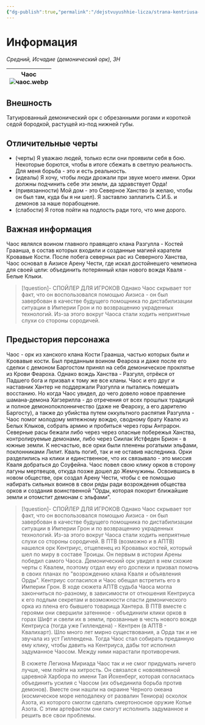 ```yaml
---
{"dg-publish":true,"permalink":"/dejstvuyushhie-licza/strana-kentriusa-i-orda/chaos/","dgPassFrontmatter":true}
---
```


# Информация

*Средний, Исчадие (демонический орк), ЗН*

| Чаос<br>![чаос.webp](/img/user/%D0%98%D0%B7%D0%BE%D0%B1%D1%80%D0%B0%D0%B6%D0%B5%D0%BD%D0%B8%D1%8F/%D1%87%D0%B0%D0%BE%D1%81.webp)<br> |
| ------------------------- |
## Внешность
Татуированный демонический орк с обрезанными рогами и короткой седой бородкой, растущей из-под нижней губы.
## Отличительные черты
- (черты) Я уважаю людей, только если они проявили себя в бою. Некоторые борются, чтобы в итоге сбежать в светлую реальность. Для меня борьба - это и есть реальность.
- (идеалы) Я хочу, чтобы люди дрожали при звуке моего имени. Орки должны подчинить себе эти земли, да здравствует Орда!
- (привязанности) Мой дом - это Северное Ханство (я желаю, чтобы он был там, куда бы я ни шел). Я заставлю заплатить С.И.Б. и демонов за наше порабощение.
- (слабости) Я готов пойти на подлость ради того, что мне дорого.
## Важная информация
Чаос являлся воином главного правящего клана Разгулла - Костей Граанша, в состав которых входили и созданные магией каратели Кровавые Кости.
После побега северных рас из Северного Ханства, Чаос основал в Аизисе Арену Чести, где искал достойнешего чемпиона для своей цели: объединить потерянный клан нового вождя Кваля - Белые Клыки.
> [!question]- СПОЙЛЕР ДЛЯ ИГРОКОВ
> Однако Чаос скрывает тот факт, что он воспользовался помощью Аизиса - он был завербован в качестве будущего помощника по дистабилизации ситуации в Империи Грон и по возвращению украденных технологий. Из-за этого вокруг Чаоса стали ходить неприятные слухи со стороны сородичей.

## Предыстория персонажа
Чаос - орк из ханского клана Кости Граанша, частью которых были и Кровавые кости. Был преданным воином Феароха и даже после его сделки с демоном Баргостом принял на себя демоническое проклятье из Крови Феароха. Однако вождь Ханства - Разгулл, отрёкся от Падшего бога и призвал к тому же все кланы. Чаос и его друг и наставник Хантер не поддержали Разгулла и пытались помешать восстанию.
Но когда Чаос увидел, до чего довело новое правление шамана-демона Хагзерилла - до отречения от всех прошлых традиций и полное демонопоклонничество (даже не Феароху, а его дарителю Баргосту), а также до убийства путем оккультного распятия Разгулла - Чаос помог молодому мятежному вождю, сводному брату Квалю из Белых Клыков, собрать армию и пробиться через горы Антрарон. Северные расы бежали либо через через опасные побережья Ханства, контролируемые демонами, либо через Сиилак Истфеден Брион - в южные земли. К несчастью, все орки были пленены рогатыми эльфами, поклонниками Лилит. Кваль погиб, так и не оставив наследника. Орки разделились на клики и единственное, что их связывало - это миссия Кваля добраться до Соуфейна. Чаос повел свою клику орков в сторону лагуны мертвецов, откуда позже дошел до Жемчужины. Освоившись в новом обществе, орк создал Арену Чести, чтобы с ее помощью набирать сильных воинов в свои ряды ради возрождения общества орков и создания воинственной "Орды, которая покорит ближайшие земли и отомстит демонам с эльфами". 
> [!question]- СПОЙЛЕР ДЛЯ ИГРОКОВ
> Однако Чаос скрывает тот факт, что он воспользовался помощью Аизиса - он был завербован в качестве будущего помощника по дистабилизации ситуации в Империи Грон и по возвращению украденных технологий. Из-за этого вокруг Чаоса стали ходить неприятные слухи со стороны сородичей.
> В ПТВ (возможно и в АПТВ) нашелся орк Кентриус, отщепенец из Кровавых костей, который шел по миру в составе Троицы. 
> Он первым в истории Арены победил самого Чаоса. Демонический орк увидел в нем схожие черты с Квалем, поэтому отдал ему его доспехи и призвал помочь в своих планах по "возрождению клана Кваля и объявления Орды". 
> Кентриус согласился и Чаос обещал встретить его в Империи Грон. 
> В ходе сюжета АПТВ судьба Чаоса могла закончиться по-разному, в зависимости от отношения Кентриуса к его подлым секретам и возможности спасти демонического орка из плена его бывшего товарища Хантера.
> В ПТВ вместе с героями они свершили затеннное - объединили клики орков в горах Шифт и свели их в земли, прозванные в честь нового вождя Кентриуса (тогда уже Гиллендена) - Кентрен (в АПТВ - Квалихарт). 
> Шло много лет мирно существования, а Орда так и не звучала из уст Гиллендена. Тогда Чаос стал собирать преданную ему клику, чтобы давить на Кентриуса, дабы тот исполнил задуманное Чаосом. Между ними нарастали противоречия.
> 
> В сюжете Легиона Мириада Чаос так и не смог придумать ничего лучше, чем пойти на хитрость. Он связался с новоявленной царевной Харбора по имени Тая Йохенберг, которая согласилась объединить усилия с Чаосом (их объединила борьба против демонов). Вместе они нашли на окраине Черного океана (космическое море неподалеку от развалин Тениора) осколок Азота, из которого смогли сделать смертоносное оружие Копье Азота. С этим артефактом они смогут исполнить задуманное и решить все свои проблемы.





